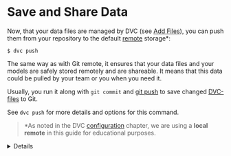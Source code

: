 # Save and Share Data

Now, that your data files are managed by DVC (see
[Add Files](/doc/get-started/add-files)), you can push them from your repository
to the default [remote](/doc/commands-reference/remote) storage\*:

```dvc
$ dvc push
```

The same way as with Git remote, it ensures that your data files and your models
are safely stored remotely and are shareable. It means that this data could be
pulled by your team or you when you need it.

Usually, you run it along with `git commit` and
[git push](https://git-scm.com/docs/git-push/1.5.5.2)
to save changed
[DVC-files](/doc/user-guide/dvc-file-format) to Git.

See `dvc push` for more details and options for this command.

> \*As noted in the DVC [configuration](/doc/get-started/configure) chapter, we
> are using a **local remote** in this guide for educational purposes.

<details>

### Expand to learn more about DVC internals

You can check now that actual data file has been copied to the remote we created
in the [configuration](/doc/get-started/configure) chapter:

```dvc
$ ls -R /tmp/dvc-storage
/tmp/dvc-storage/a3:
04afb96060aad90176268345e10355
```

where `a304afb96060aad90176268345e10355` is an MD5 hash of the `data.xml` file,
and if you check the `data.xml.dvc` [DVC-file](/doc/user-guide/dvc-file-format)
you will see that it has this hash inside.

</details>
